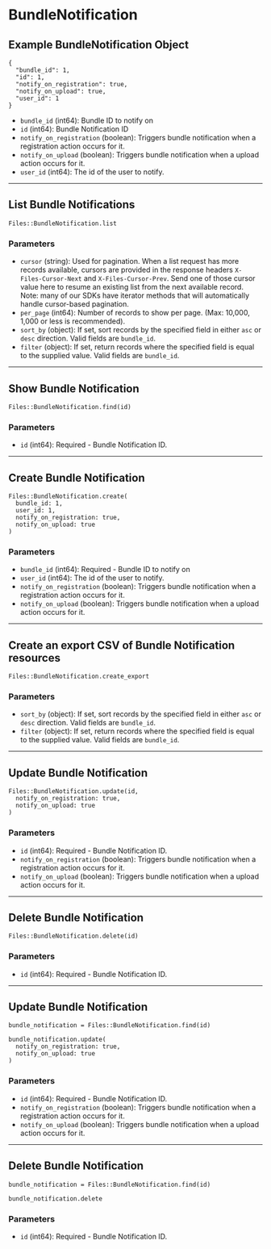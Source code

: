 # BundleNotification

## Example BundleNotification Object

```
{
  "bundle_id": 1,
  "id": 1,
  "notify_on_registration": true,
  "notify_on_upload": true,
  "user_id": 1
}
```

* `bundle_id` (int64): Bundle ID to notify on
* `id` (int64): Bundle Notification ID
* `notify_on_registration` (boolean): Triggers bundle notification when a registration action occurs for it.
* `notify_on_upload` (boolean): Triggers bundle notification when a upload action occurs for it.
* `user_id` (int64): The id of the user to notify.


---

## List Bundle Notifications

```
Files::BundleNotification.list
```

### Parameters

* `cursor` (string): Used for pagination.  When a list request has more records available, cursors are provided in the response headers `X-Files-Cursor-Next` and `X-Files-Cursor-Prev`.  Send one of those cursor value here to resume an existing list from the next available record.  Note: many of our SDKs have iterator methods that will automatically handle cursor-based pagination.
* `per_page` (int64): Number of records to show per page.  (Max: 10,000, 1,000 or less is recommended).
* `sort_by` (object): If set, sort records by the specified field in either `asc` or `desc` direction. Valid fields are `bundle_id`.
* `filter` (object): If set, return records where the specified field is equal to the supplied value. Valid fields are `bundle_id`.


---

## Show Bundle Notification

```
Files::BundleNotification.find(id)
```

### Parameters

* `id` (int64): Required - Bundle Notification ID.


---

## Create Bundle Notification

```
Files::BundleNotification.create(
  bundle_id: 1, 
  user_id: 1, 
  notify_on_registration: true, 
  notify_on_upload: true
)
```

### Parameters

* `bundle_id` (int64): Required - Bundle ID to notify on
* `user_id` (int64): The id of the user to notify.
* `notify_on_registration` (boolean): Triggers bundle notification when a registration action occurs for it.
* `notify_on_upload` (boolean): Triggers bundle notification when a upload action occurs for it.


---

## Create an export CSV of Bundle Notification resources

```
Files::BundleNotification.create_export
```

### Parameters

* `sort_by` (object): If set, sort records by the specified field in either `asc` or `desc` direction. Valid fields are `bundle_id`.
* `filter` (object): If set, return records where the specified field is equal to the supplied value. Valid fields are `bundle_id`.


---

## Update Bundle Notification

```
Files::BundleNotification.update(id, 
  notify_on_registration: true, 
  notify_on_upload: true
)
```

### Parameters

* `id` (int64): Required - Bundle Notification ID.
* `notify_on_registration` (boolean): Triggers bundle notification when a registration action occurs for it.
* `notify_on_upload` (boolean): Triggers bundle notification when a upload action occurs for it.


---

## Delete Bundle Notification

```
Files::BundleNotification.delete(id)
```

### Parameters

* `id` (int64): Required - Bundle Notification ID.


---

## Update Bundle Notification

```
bundle_notification = Files::BundleNotification.find(id)

bundle_notification.update(
  notify_on_registration: true,
  notify_on_upload: true
)
```

### Parameters

* `id` (int64): Required - Bundle Notification ID.
* `notify_on_registration` (boolean): Triggers bundle notification when a registration action occurs for it.
* `notify_on_upload` (boolean): Triggers bundle notification when a upload action occurs for it.


---

## Delete Bundle Notification

```
bundle_notification = Files::BundleNotification.find(id)

bundle_notification.delete
```

### Parameters

* `id` (int64): Required - Bundle Notification ID.
